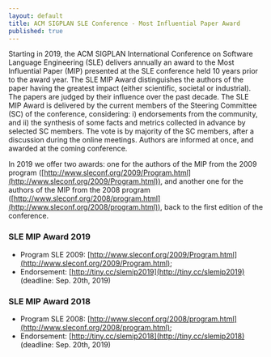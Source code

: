 ```yaml
---
layout: default
title: ACM SIGPLAN SLE Conference - Most Influential Paper Award
published: true
---
```



Starting in 2019, the ACM SIGPLAN International Conference on Software Language Engineering (SLE) delivers annually an award to the Most Influential Paper (MIP) presented at the SLE conference held 10 years prior to the award year. The SLE MIP Award distinguishes the authors of the paper having the greatest impact (either scientific, societal or industrial). The papers are judged by their influence over the past decade. The SLE MIP Award is delivered by the current members of the Steering Committee (SC) of the conference, considering: i) endorsements from the community, and ii) the synthesis of some facts and metrics collected in advance by selected SC members. The vote is by majority of the SC members, after a discussion during the online meetings. Authors are informed at once, and awarded at the coming conference.  

In 2019 we offer two awards: one for the authors of the MIP from the 2009 program ([http://www.sleconf.org/2009/Program.html](http://www.sleconf.org/2009/Program.html)), and another one for the authors of the MIP from the 2008 program ([http://www.sleconf.org/2008/program.html](http://www.sleconf.org/2008/program.html)), back to the first edition of the conference.

### SLE MIP Award 2019

- Program SLE 2009: [http://www.sleconf.org/2009/Program.html](http://www.sleconf.org/2009/Program.html); 
- Endorsement: [http://tiny.cc/slemip2019](http://tiny.cc/slemip2019) (deadline: Sep. 20th, 2019)


### SLE MIP Award 2018

- Program SLE 2008: [http://www.sleconf.org/2008/program.html](http://www.sleconf.org/2008/program.html); 
- Endorsement: [http://tiny.cc/slemip2018](http://tiny.cc/slemip2018) (deadline: Sep. 20th, 2019)
